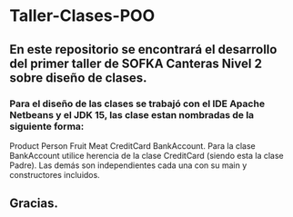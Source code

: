 # Taller-Clases-POO
## En este repositorio se encontrará el desarrollo del primer taller de SOFKA Canteras Nivel 2 sobre diseño de clases.
### Para el diseño de las clases se trabajó con el IDE Apache Netbeans y el JDK 15, las clase estan nombradas de la siguiente forma:
Product
Person
Fruit
Meat
CreditCard
BankAccount.
Para la clase BankAccount utilice herencia de la clase CreditCard (siendo esta la clase Padre).
Las demás son independientes cada una con su main y constructores incluidos.
## Gracias.
